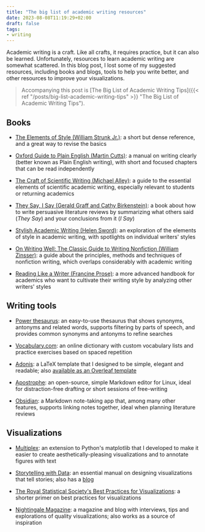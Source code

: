 ```yaml
---
title: "The big list of academic writing resources"
date: 2023-08-08T11:19:29+02:00
draft: false
tags:
- writing
---
```


Academic writing is a craft.
Like all crafts, it requires practice, but it can also be learned.
Unfortunately, resources to learn academic writing are somewhat scattered.
In this blog post, I lost some of my suggested resources, including books and blogs, tools to help you write better, and other resources to improve your visualizations.

> Accompanying this post is [The Big List of Academic Writing Tips]({{< ref "/posts/big-list-academic-writing-tips" >}} "The Big List of Academic Writing Tips").

## Books

- [The Elements of Style (William Strunk Jr.)](https://www.goodreads.com/book/show/33514.The_Elements_of_Style): a short but dense reference, and a great way to revise the basics

- [Oxford Guide to Plain English (Martin Cutts)](https://www.goodreads.com/book/show/1444198.Oxford_Guide_to_Plain_English): a manual on writing clearly (better known as Plain English writing), with short and focused chapters that can be read independently

- [The Craft of Scientific Writing (Michael Alley)](https://www.goodreads.com/book/show/533514.The_Craft_of_Scientific_Writing): a guide to the essential elements of scientific academic writing, especially relevant to students or returning academics

- [They Say, I Say (Gerald Graff and Cathy Birkenstein)](https://www.goodreads.com/en/book/show/566744): a book about how to write persuasive literature reviews by summarizing what others said (_They Say_) and your conclusions from it (_I Say_)

- [Stylish Academic Writing (Helen Sword)](https://www.goodreads.com/book/show/13540208-stylish-academic-writing): an exploration of the elements of style in academic writing, with spotlights on individual writers' styles

- [On Writing Well: The Classic Guide to Writing Nonfiction (William Zinsser)](https://www.goodreads.com/en/book/show/53343): a guide about the principles, methods and techniques of nonfiction writing, which overlaps considerably with academic writing

- [Reading Like a Writer (Francine Prose)](https://www.goodreads.com/book/show/39934.Reading_Like_a_Writer): a more advanced handbook for academics who want to cultivate their writing style by analyzing other writers' styles

## Writing tools

- [Power thesaurus](https://www.powerthesaurus.org/): an easy-to-use thesaurus that shows synonyms, antonyms and related words, supports filtering by parts of speech, and provides common synonyms and antonyms to refine searches

- [Vocabulary.com](vocabulary.com/): an online dictionary with custom vocabulary lists and practice exercises based on spaced repetition

- [Adonis](https://github.com/NicholasMamo/adonis-template/): a LaTeX template that I designed to be simple, elegant and readable; also [available as an Overleaf template](https://www.overleaf.com/latex/templates/adonis/xkgjzyqqhnkf)

- [Apostrophe](https://apps.gnome.org/app/org.gnome.gitlab.somas.Apostrophe/): an open-source, simple Markdown editor for Linux, ideal for distraction-free drafting or short sessions of free-writing

- [Obsidian](https://obsidian.md/): a Markdown note-taking app that, among many other features, supports linking notes together, ideal when planning literature reviews

## Visualizations

- [Multiplex](github.com/NicholasMamo/multiplex-plot): an extension to Python's matplotlib that I developed to make it easier to create aesthetically-pleasing visualizations and to annotate figures with text

- [Storytelling with Data](https://www.goodreads.com/en/book/show/45004977): an essential manual on designing visualizations that tell stories; also has a [blog](https://www.goodreads.com/en/book/show/45004977)

- [The Royal Statistical Society's Best Practices for Visualizations](https://royal-statistical-society.github.io/datavisguide/): a shorter primer on best practices for visualizations 

- [Nightingale Magazine](https://nightingaledvs.com/): a magazine and blog with interviews, tips and explorations of quality visualizations; also works as a source of inspiration